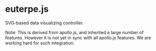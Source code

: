 euterpe.js
==========

SVG-based data visualizing controller.

Note: This is derived from apollo.js, and inherited a large number of features. However it is not yet in sync with all apollo.js features. We are working hard for such integration.
